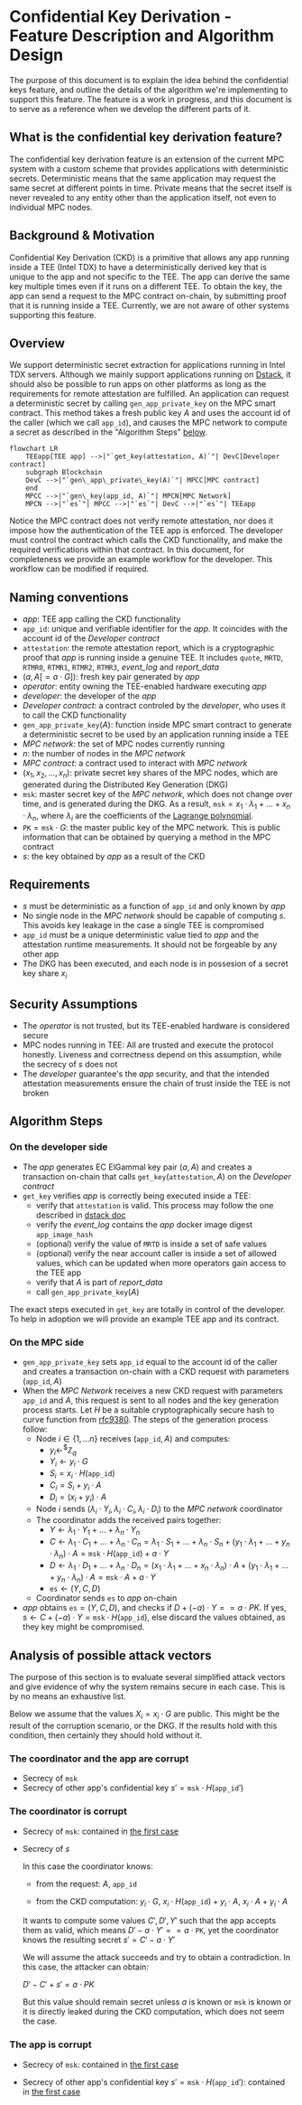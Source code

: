 # Confidential Key Derivation - Feature Description and Algorithm Design

The purpose of this document is to explain the idea behind the confidential keys
feature, and outline the details of the algorithm we're implementing to support
this feature. The feature is a work in progress, and this document is to serve
as a reference when we develop the different parts of it.

## What is the confidential key derivation feature?

The confidential key derivation feature is an extension of the current MPC
system with a custom scheme that provides applications with
deterministic secrets. Deterministic means that the same
application may request the same secret at different points in time. Private
means that the secret itself is never revealed to any entity other than the
application itself, not even to individual MPC nodes.

## Background & Motivation

Confidential Key Derivation (CKD) is a primitive that allows any app running
inside a TEE (Intel TDX) to have a deterministically derived key that is unique
to the app and not specific to the TEE. The app can derive the same key multiple
times even if it runs on a different TEE. To obtain the key, the app can send a
request to the MPC contract on-chain, by submitting proof that it is running
inside a TEE. Currently, we are not aware of other systems supporting this
feature.

## Overview

We support deterministic secret extraction for applications running in Intel TDX
servers. Although we mainly support applications running on
[Dstack](https://github.com/Dstack-TEE/dstack), it should also be possible to
run apps on other platforms as long as the requirements for remote attestation
are fulfilled. An application can request a deterministic secret by calling
$`\texttt{gen\_app\_private\_key}`$ on the MPC smart contract. This method takes
a fresh public key $A$ and uses the account id of the caller (which we call
$`\texttt{app\_id}`$), and causes the MPC network to compute a secret as
described in the "Algorithm Steps" [below](#algorithm-steps).

```mermaid
flowchart LR
    TEEapp[TEE app] -->|"`get_key(attestation, A)`"| DevC[Developer contract]
    subgraph Blockchain
    DevC -->|"`gen\_app\_private\_key(A)`"| MPCC[MPC contract]
    end
    MPCC -->|"`gen\_key(app_id, A)`"| MPCN[MPC Network]
    MPCN -->|"`es`"| MPCC -->|"`es`"| DevC -->|"`es`"| TEEapp

```

Notice the MPC contract does not verify remote attestation, nor does it impose
how the authentication of the TEE app is enforced. The developer must control
the contract which calls the CKD functionality, and make the required
verifications within that contract. In this document, for completeness we
provide an example workflow for the developer. This workflow can be modified if
required.

## Naming conventions

- *app*: TEE app calling the CKD functionality
- $`\texttt{app\_id}`$: unique and verifiable identifier for the *app*. It
  coincides with the account id of the *Developer contract*
- $`\texttt{attestation}`$: the remote attestation report, which is a
cryptographic proof that *app* is running inside a genuine TEE. It includes
$\texttt{quote}$, $\texttt{MRTD}$, $\texttt{RTMR0}$, $\texttt{RTMR1}$,
$\texttt{RTMR2}$, $\texttt{RTMR3}$, *event_log* and *report_data*
- $`(a,A[=a \cdot G])`$: fresh key pair generated by *app*
- *operator*: entity owning the TEE-enabled hardware executing *app*
- *developer*: the developer of the *app*
- *Developer contract*: a contract controled by the *developer*, who uses it to
  call the CKD functionality
- $`\texttt{gen\_app\_private\_key}(A)`$: function inside MPC smart contract to
  generate a deterministic secret to be used by an application running inside a
  TEE
- *MPC network*: the set of MPC nodes currently running
- $n$: the number of nodes in the *MPC network*
- *MPC contract*: a contract used to interact with *MPC network*
- $`(x_1, x_2, \ldots, x_n)`$: private secret key shares of the MPC nodes, which
  are generated during the Distributed Key Generation (DKG)
- $`\texttt{msk}`$: master secret key of the *MPC network*, which does not
  change over time, and is generated during the DKG. As a result, $`\texttt{msk} = x_1 \cdot λ_1 + \ldots + x_n
  \cdot λ_n`$, where $λ_i$ are
  the coefficients of the
  [Lagrange polynomial](https://en.wikipedia.org/wiki/Lagrange_polynomial).
- $`\texttt{PK} = \texttt{msk} \cdot G`$: the master public key of the MPC
  network. This is public information that can be obtained by querying a method
  in the MPC contract
- $`s`$: the key obtained by *app* as a result of the CKD

## Requirements

- $`s`$ must be deterministic as a function of $`\texttt{app\_id}`$ and only
  known by *app*
- No single node in the *MPC network* should be capable of computing $`s`$. This
avoids key leakage in the case a single TEE is compromised
- $`\texttt{app\_id}`$ must be a unique deterministic value tied to *app* and
the attestation runtime measurements. It should not be forgeable by any other
app
- The DKG has been executed, and each node is in possesion of a secret key share
  $x_i$

## Security Assumptions

- The *operator* is not trusted, but its TEE-enabled hardware is considered
  secure
- MPC nodes running in TEE: All are trusted and execute the protocol honestly.
Liveness and correctness depend on this assumption, while the secrecy of $`s`$
does not
- The *developer* guarantee's the *app* security, and that the intended
attestation measurements ensure the chain of trust inside the TEE is not broken

## Algorithm Steps

### On the developer side

- The *app* generates EC ElGammal key pair $`(a, A)`$ and creates a transaction
  on-chain that calls $`\texttt{get\_key}(\texttt{attestation},A)`$ on the
  *Developer contract*
- $`\texttt{get\_key}`$ verifies *app* is correctly being executed inside a TEE:
  - verify that $`\texttt{attestation}`$ is valid. This process may follow the one described in [dstack
  doc](https://github.com/Dstack-TEE/dstack/blob/6b77340cf530b4532c5815039a74bb3a60302378/attestation.md)
  - verify the *event_log* contains the *app* docker image digest
    $`\texttt{app\_image\_hash}`$
  - (optional) verify the value of $`\texttt{MRTD}`$ is inside a set of safe
    values
  - (optional) verify the near account caller is inside a set of allowed values,
    which can be updated when more operators gain access to the TEE app
  - verify that $`A`$ is part of *report_data*
  - call $`\texttt{gen\_app\_private\_key}(A)`$

The exact steps executed in $`\texttt{get\_key}`$ are totally in control of the
developer. To help in adoption we will provide an example TEE app and its
contract.

### On the MPC side

- $`\texttt{gen\_app\_private\_key}`$ sets $`\texttt{app\_id}`$ equal to the
  account id of the caller and creates a transaction on-chain with a CKD
  request with parameters $`(\texttt{app\_id},A)`$
- When the *MPC Network* receives a new CKD request with parameters
  $`\texttt{app\_id}`$ and $`A`$, this request is sent to all nodes and the key
  generation process starts. Let $`H`$ be a suitable cryptographically
  secure hash to curve function from
  [rfc9380](https://datatracker.ietf.org/doc/rfc9380/). The steps of the generation process follow:
  - Node $`i\in \{1, \ldots n\}`$ receives $`(\texttt{app\_id}, A)`$ and
    computes:
    - $`y_i  \gets^{\$} \mathbb{Z}_q`$
    - $`Y_i \gets y_i \cdot G`$
    - $`S_i = x_i \cdot H(\texttt{app\_id})`$
    - $`C_i =  S_i + y_i \cdot A`$
    - $`D_i = (x_i + y_i) \cdot A`$
  - Node $`i`$ sends $`(λ_i \cdot Y_i, λ_i \cdot C_i, λ_i \cdot D_i)`$ to the
    *MPC network* coordinator
  - The coordinator adds the received pairs together:
    - $`Y \gets λ_1 \cdot Y_1 + \ldots + λ_n \cdot Y_n`$
    - $`C \gets λ_1 \cdot C_1 + \ldots + λ_n \cdot C_n = λ_1 \cdot S_1 + \ldots +
    λ_n \cdot S_n + ({y_1 \cdot λ_1 + \ldots + y_n \cdot λ_n }) \cdot A =
    \texttt{msk} \cdot H(\texttt{app\_id}) + a \cdot Y`$
    - $`D \gets λ_1 \cdot D_1 + \ldots + λ_n \cdot D_n =  (x_1 \cdot λ_1 + \ldots + x_n \cdot λ_n) \cdot A + ({y_1 \cdot λ_1 + \ldots + y_n \cdot λ_n }) \cdot A =
    \texttt{msk} \cdot A + a \cdot Y`$
    - $`\texttt{es} \gets (Y, C, D) `$
  - Coordinator sends $`\texttt{es}`$ to *app* on-chain
- *app* obtains $`\texttt{es} = (Y, C, D)`$, and checks if
  $`D + (- a) \cdot Y == a \cdot PK`$. If yes,
  $`s \gets C + (- a) \cdot Y = \texttt{msk} \cdot H(\texttt{app\_id})`$, else
  discard the values obtained, as they key might be compromised.

## Analysis of possible attack vectors

The purpose of this section is to evaluate several simplified attack vectors and
give evidence of why the system remains secure in each case. This is by no means
an exhaustive list.

Below we assume that the values $`X_i = x_i \cdot G`$ are public. This might be
the result of the corruption scenario, or the DKG. If the results hold with this
condition, then certainly they should hold without it.

### The coordinator and the app are corrupt

- Secrecy of $`\texttt{msk}`$
- Secrecy of other app's confidential key
  $`s' = \texttt{msk} \cdot H(\texttt{app\_id}')`$

### The coordinator is corrupt

- Secrecy of $`\texttt{msk}`$: contained in [the first case](#the-coordinator-and-the-app-are-corrupt)
- Secrecy of $`s`$

  In this case the coordinator knows:

  - from the request: $`A`$, $`\texttt{app\_id}`$

  - from the CKD computation: $`y_i \cdot G`$,
    $`x_i \cdot H(\texttt{app\_id}) + y_i \cdot A`$,
    $`x_i \cdot A + y_i \cdot A`$

  It wants to compute some values $`C', D', Y'`$ such that the app accepts them as
  valid, which means $`D' - a \cdot Y' == a \cdot \texttt{PK}`$, yet the coordinator knows the resulting secret $`s' = C' - a \cdot Y'`$

  We will assume the attack succeeds and try to obtain a contradiction. In this case, the attacker can obtain:

  $`D' - C' + s' = a \cdot PK`$

  But this value should remain secret unless $`a`$ is known or $`\texttt{msk}`$ is known
  or it is directly leaked during the CKD computation, which does not seem the
  case.

### The app is corrupt

- Secrecy of $`\texttt{msk}`$: contained in [the first case](#the-coordinator-and-the-app-are-corrupt)

- Secrecy of other app's confidential key
  $`s' = \texttt{msk} \cdot H(\texttt{app\_id}')`$: contained in [the first case](#the-coordinator-and-the-app-are-corrupt)
